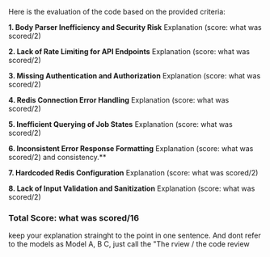 Here is the evaluation of the code based on the provided criteria:

**1. Body Parser Inefficiency and Security Risk**
Explanation (score: what was scored/2)

**2. Lack of Rate Limiting for API Endpoints**
Explanation (score: what was scored/2)

**3. Missing Authentication and Authorization**
Explanation (score: what was scored/2)

**4. Redis Connection Error Handling**
Explanation (score: what was scored/2)

**5. Inefficient Querying of Job States**
Explanation (score: what was scored/2)

**6. Inconsistent Error Response Formatting**
Explanation (score: what was scored/2) and consistency.\*\*

**7. Hardcoded Redis Configuration**
Explanation (score: what was scored/2)

**8. Lack of Input Validation and Sanitization**
Explanation (score: what was scored/2)

### Total Score: what was scored/16

keep your explanation strainght to the point in one sentence.
And dont refer to the models as Model A, B C, just call the "The rview / the code review

